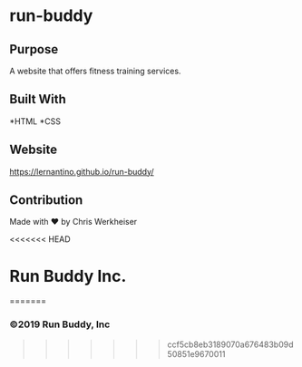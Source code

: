 # run-buddy

## Purpose
A website that offers fitness training services.

## Built With
*HTML
*CSS

## Website
https://lernantino.github.io/run-buddy/

## Contribution
Made with ❤️ by Chris Werkheiser

<<<<<<< HEAD
 # Run Buddy Inc.
=======
### ©️2019 Run Buddy, Inc
>>>>>>> ccf5cb8eb3189070a676483b09d50851e9670011
